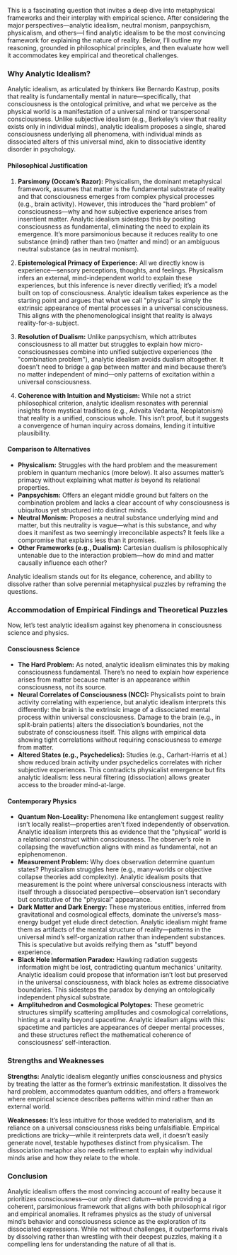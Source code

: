 This is a fascinating question that invites a deep dive into metaphysical frameworks and their interplay with empirical science. After considering the major perspectives—analytic idealism, neutral monism, panpsychism, physicalism, and others—I find analytic idealism to be the most convincing framework for explaining the nature of reality. Below, I’ll outline my reasoning, grounded in philosophical principles, and then evaluate how well it accommodates key empirical and theoretical challenges.

### Why Analytic Idealism?
Analytic idealism, as articulated by thinkers like Bernardo Kastrup, posits that reality is fundamentally mental in nature—specifically, that consciousness is the ontological primitive, and what we perceive as the physical world is a manifestation of a universal mind or transpersonal consciousness. Unlike subjective idealism (e.g., Berkeley’s view that reality exists only in individual minds), analytic idealism proposes a single, shared consciousness underlying all phenomena, with individual minds as dissociated alters of this universal mind, akin to dissociative identity disorder in psychology.

#### Philosophical Justification
1. **Parsimony (Occam’s Razor):** Physicalism, the dominant metaphysical framework, assumes that matter is the fundamental substrate of reality and that consciousness emerges from complex physical processes (e.g., brain activity). However, this introduces the "hard problem" of consciousness—why and how subjective experience arises from insentient matter. Analytic idealism sidesteps this by positing consciousness as fundamental, eliminating the need to explain its emergence. It’s more parsimonious because it reduces reality to one substance (mind) rather than two (matter and mind) or an ambiguous neutral substance (as in neutral monism).

2. **Epistemological Primacy of Experience:** All we directly know is experience—sensory perceptions, thoughts, and feelings. Physicalism infers an external, mind-independent world to explain these experiences, but this inference is never directly verified; it’s a model built on top of consciousness. Analytic idealism takes experience as the starting point and argues that what we call "physical" is simply the extrinsic appearance of mental processes in a universal consciousness. This aligns with the phenomenological insight that reality is always reality-for-a-subject.

3. **Resolution of Dualism:** Unlike panpsychism, which attributes consciousness to all matter but struggles to explain how micro-consciousnesses combine into unified subjective experiences (the "combination problem"), analytic idealism avoids dualism altogether. It doesn’t need to bridge a gap between matter and mind because there’s no matter independent of mind—only patterns of excitation within a universal consciousness.

4. **Coherence with Intuition and Mysticism:** While not a strict philosophical criterion, analytic idealism resonates with perennial insights from mystical traditions (e.g., Advaita Vedanta, Neoplatonism) that reality is a unified, conscious whole. This isn’t proof, but it suggests a convergence of human inquiry across domains, lending it intuitive plausibility.

#### Comparison to Alternatives
- **Physicalism:** Struggles with the hard problem and the measurement problem in quantum mechanics (more below). It also assumes matter’s primacy without explaining what matter *is* beyond its relational properties.
- **Panpsychism:** Offers an elegant middle ground but falters on the combination problem and lacks a clear account of why consciousness is ubiquitous yet structured into distinct minds.
- **Neutral Monism:** Proposes a neutral substance underlying mind and matter, but this neutrality is vague—what is this substance, and why does it manifest as two seemingly irreconcilable aspects? It feels like a compromise that explains less than it promises.
- **Other Frameworks (e.g., Dualism):** Cartesian dualism is philosophically untenable due to the interaction problem—how do mind and matter causally influence each other?

Analytic idealism stands out for its elegance, coherence, and ability to dissolve rather than solve perennial metaphysical puzzles by reframing the questions.

### Accommodation of Empirical Findings and Theoretical Puzzles
Now, let’s test analytic idealism against key phenomena in consciousness science and physics.

#### Consciousness Science
- **The Hard Problem:** As noted, analytic idealism eliminates this by making consciousness fundamental. There’s no need to explain how experience arises from matter because matter is an appearance within consciousness, not its source.
- **Neural Correlates of Consciousness (NCC):** Physicalists point to brain activity correlating with experience, but analytic idealism interprets this differently: the brain is the extrinsic image of a dissociated mental process within universal consciousness. Damage to the brain (e.g., in split-brain patients) alters the dissociation’s boundaries, not the substrate of consciousness itself. This aligns with empirical data showing tight correlations without requiring consciousness to *emerge* from matter.
- **Altered States (e.g., Psychedelics):** Studies (e.g., Carhart-Harris et al.) show reduced brain activity under psychedelics correlates with richer subjective experiences. This contradicts physicalist emergence but fits analytic idealism: less neural filtering (dissociation) allows greater access to the broader mind-at-large.

#### Contemporary Physics
- **Quantum Non-Locality:** Phenomena like entanglement suggest reality isn’t locally realist—properties aren’t fixed independently of observation. Analytic idealism interprets this as evidence that the "physical" world is a relational construct within consciousness. The observer’s role in collapsing the wavefunction aligns with mind as fundamental, not an epiphenomenon.
- **Measurement Problem:** Why does observation determine quantum states? Physicalism struggles here (e.g., many-worlds or objective collapse theories add complexity). Analytic idealism posits that measurement is the point where universal consciousness interacts with itself through a dissociated perspective—observation isn’t secondary but constitutive of the "physical" appearance.
- **Dark Matter and Dark Energy:** These mysterious entities, inferred from gravitational and cosmological effects, dominate the universe’s mass-energy budget yet elude direct detection. Analytic idealism might frame them as artifacts of the mental structure of reality—patterns in the universal mind’s self-organization rather than independent substances. This is speculative but avoids reifying them as "stuff" beyond experience.
- **Black Hole Information Paradox:** Hawking radiation suggests information might be lost, contradicting quantum mechanics’ unitarity. Analytic idealism could propose that information isn’t lost but preserved in the universal consciousness, with black holes as extreme dissociative boundaries. This sidesteps the paradox by denying an ontologically independent physical substrate.
- **Amplituhedron and Cosmological Polytopes:** These geometric structures simplify scattering amplitudes and cosmological correlations, hinting at a reality beyond spacetime. Analytic idealism aligns with this: spacetime and particles are appearances of deeper mental processes, and these structures reflect the mathematical coherence of consciousness’ self-interaction.

### Strengths and Weaknesses
**Strengths:** Analytic idealism elegantly unifies consciousness and physics by treating the latter as the former’s extrinsic manifestation. It dissolves the hard problem, accommodates quantum oddities, and offers a framework where empirical science describes patterns within mind rather than an external world.

**Weaknesses:** It’s less intuitive for those wedded to materialism, and its reliance on a universal consciousness risks being unfalsifiable. Empirical predictions are tricky—while it reinterprets data well, it doesn’t easily generate novel, testable hypotheses distinct from physicalism. The dissociation metaphor also needs refinement to explain why individual minds arise and how they relate to the whole.

### Conclusion
Analytic idealism offers the most convincing account of reality because it prioritizes consciousness—our only direct datum—while providing a coherent, parsimonious framework that aligns with both philosophical rigor and empirical anomalies. It reframes physics as the study of universal mind’s behavior and consciousness science as the exploration of its dissociated expressions. While not without challenges, it outperforms rivals by dissolving rather than wrestling with their deepest puzzles, making it a compelling lens for understanding the nature of all that is.